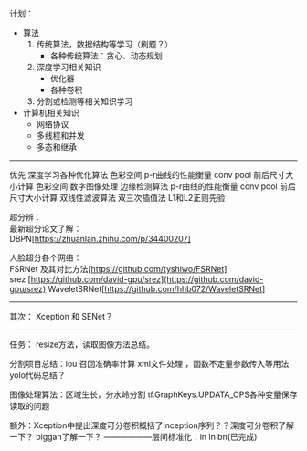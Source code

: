 
计划： 
- 算法
	1. 传统算法，数据结构等学习（刷题？）
		 - 各种传统算法：贪心、动态规划
	2. 深度学习相关知识
		-  优化器
		-  各种卷积
	3. 分割或检测等相关知识学习
- 计算机相关知识
  - 网络协议
  - 多线程和并发
  - 多态和继承



--------------
优先
深度学习各种优化算法
色彩空间
p-r曲线的性能衡量
conv pool 前后尺寸大小计算
色彩空间
数字图像处理 边缘检测算法
p-r曲线的性能衡量
conv pool 前后尺寸大小计算
双线性滤波算法
双三次插值法
L1和L2正则先验  


超分辨：  
最新超分论文了解：  
DBPN[https://zhuanlan.zhihu.com/p/34400207]  

人脸超分各个网络：  
FSRNet  及其对比方法[https://github.com/tyshiwo/FSRNet]  
srez [https://github.com/david-gpu/srez](https://github.com/david-gpu/srez)
WaveletSRNet[https://github.com/hhb072/WaveletSRNet]

------
其次：
Xception 和 SENet？

-----
任务：
resize方法，读取图像方法总结。

分割项目总结：iou 召回准确率计算   xml文件处理   ，函数不定量参数传入等用法
yolo代码总结？

图像处理算法：区域生长，分水岭分割
 tf.GraphKeys.UPDATA_OPS各种变量保存读取的问题
 
额外：Xception中提出深度可分卷积概括了Inception序列？？深度可分卷积了解一下？
biggan了解一下？
——————层间标准化：in ln bn(已完成)
<!--stackedit_data:
eyJoaXN0b3J5IjpbNTc4NDE1Nzk1LDQxOTM4MzAsODU2MDkwMz
U5LC03OTk0MDI4NDYsMTk5MDYxNTM3NywtMTk1OTE1MjQ5LC02
ODExODcwMTQsMzY3NzE0ODM2LC04NzgxOTMxMDEsNzA5Nzg2OT
QxLDExMjI4NDcyODksMTAxNjA0NTY1MCwtMTc0NTY1NDY3NCwt
MTUzNDI4NzE2LC0xMDcxOTI4ODU0LC0xNTc3ODMwMTg4LDE2Mz
M1MjA2NTYsMjg3NDc3MDI1LDE1NzExMTUwOTUsMTA2Njk3MjE1
Ml19
-->